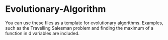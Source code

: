 # Evolutionary-Algorithm
You can use these files as a template for evolutionary algorithms. Examples, such as the Travelling Salesman problem and finding the maximum of a function in d variables are included.
